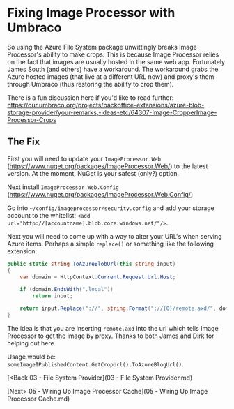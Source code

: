 # Fixing Image Processor with Umbraco
So using the Azure File System package unwittingly breaks Image Processor's ability to make crops.  This is because Image Processor relies on the fact that images are usually hosted in the same web app.  Fortunately James South (and others) have a workaround.  The workaround grabs the Azure hosted images (that live at a different URL now) and proxy's them through Umbraco (thus restoring the ability to crop them).

There is a fun discussion here if you'd like to read further: https://our.umbraco.org/projects/backoffice-extensions/azure-blob-storage-provider/your-remarks,-ideas-etc/64307-Image-CropperImage-Processor-Crops

## The Fix
First you will need to update your `ImageProcessor.Web` (https://www.nuget.org/packages/ImageProcessor.Web/) to the latest version.  At the moment, NuGet is your safest (only?) option.

Next install `ImageProcessor.Web.Config` (https://www.nuget.org/packages/ImageProcessor.Web.Config/)

Go into `~/config/imageprocessor/security.config` and add your storage account to the whitelist: `<add url="http://[accountname].blob.core.windows.net/"/>`.

Next you will need to come up with a way to alter your URL's when serving Azure items.  Perhaps a simple `replace()` or something like the following extension:

```c#
public static string ToAzureBlobUrl(this string input)
{
    var domain = HttpContext.Current.Request.Url.Host;

    if (domain.EndsWith(".local"))
        return input;

    return input.Replace("://", string.Format("://{0}/remote.axd/", domain));
}
```

The idea is that you are inserting `remote.axd` into the url which tells Image Processor to get the image by proxy.  Thanks to both James and Dirk for helping out here.

Usage would be: `someImageIPublishedContent.GetCropUrl().ToAzureBlogUrl()`.

[<Back 03 - File System Provider](03 - File System Provider.md)

[Next> 05 - Wiring Up Image Processor Cache](05 - Wiring Up Image Processor Cache.md)
